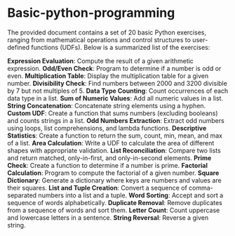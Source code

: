 # Basic-python-programming
The provided document contains a set of 20 basic Python exercises, ranging from mathematical operations and control structures to user-defined functions (UDFs). Below is a summarized list of the exercises:

**Expression Evaluation**: Compute the result of a given arithmetic expression.
**Odd/Even Check**: Program to determine if a number is odd or even.
**Multiplication Table**: Display the multiplication table for a given number.
**Divisibility Check**: Find numbers between 2000 and 3200 divisible by 7 but not multiples of 5.
**Data Type Counting**: Count occurrences of each data type in a list.
**Sum of Numeric Values**: Add all numeric values in a list.
**String Concatenation**: Concatenate string elements using a hyphen.
**Custom UDF**: Create a function that sums numbers (excluding booleans) and counts strings in a list.
**Odd Numbers Extraction**: Extract odd numbers using loops, list comprehensions, and lambda functions.
**Descriptive Statistics**: Create a function to return the sum, count, min, mean, and max of a list.
**Area Calculation**: Write a UDF to calculate the area of different shapes with appropriate validation.
**List Reconciliation**: Compare two lists and return matched, only-in-first, and only-in-second elements.
**Prime Check**: Create a function to determine if a number is prime.
**Factorial Calculation**: Program to compute the factorial of a given number.
**Square Dictionary**: Generate a dictionary where keys are numbers and values are their squares.
**List and Tuple Creation**: Convert a sequence of comma-separated numbers into a list and a tuple.
**Word Sorting**: Accept and sort a sequence of words alphabetically.
**Duplicate Removal**: Remove duplicates from a sequence of words and sort them.
**Letter Count**: Count uppercase and lowercase letters in a sentence.
**String Reversal**: Reverse a given string.
